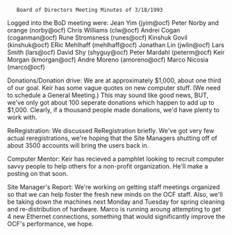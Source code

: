 
	   Board of Directors Meeting Minutes of 3/18/1993

Logged into the BoD meeting were:
	Jean Yim (jyim@ocf)		Peter Norby and orange (norby@ocf)
	Chris Williams (clw@ocf)	Andrei Cogan (coganman@ocf)
	Rune Stromsness (runes@ocf)	Kinshuk Govil (kinshuk@ocf)
	ERic Mehlhaff (mehlhaff@ocf)	Jonathan Lin (jwlin@ocf)
	Lars Smith (lars@ocf)		David Shy (shyguy@ocf)
	Peter Mardahl (peterm@ocf)	Keir Morgan (kmorgan@ocf)
	Andre Moreno (amoreno@ocf)	Marco Nicosia (marco@ocf)

Donations/Donation drive:
	We are at approximately $1,000, about one third of our goal.
	Keir has some vague quotes on new computer stuff. (We need to 
	schedule a General Meeting.) This may sound like good news, BUT,
	we've only got about 100 seperate donations which happen to add
	up to $1,000. Clearly, if a thousand people made donations, we'd
	have plenty to work with.

ReRegistration:
	We discussed ReRegistration briefly. We've got very few actual
	reregistrations, we're hoping that the Site Managers shutting
	off of about 3500 accounts will bring the users back in.

Computer Mentor:
	Keir has recieved a pamphlet looking to recruit computer savvy 
	people to help others for a non-profit organization. He'll make
	a posting on that soon.

Site Manager's Report:
	We're working on getting staff meetings organized so that we can
	help foster the fresh new minds on the OCF staff. Also, we'll
	be taking down the machines next Monday and Tuesday for spring
	cleaning and re-distribution of hardware. Marco is running aroung
	attempting to get 4 new Ethernet connections, something that would
	significantly improve the OCF's performance, we hope.

